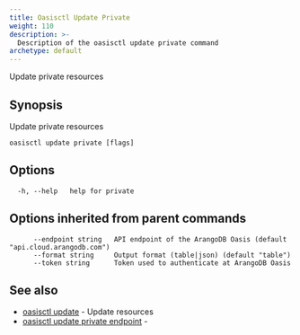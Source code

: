 ```yaml
---
title: Oasisctl Update Private
weight: 110
description: >-
  Description of the oasisctl update private command
archetype: default
---
```

Update private resources

## Synopsis

Update private resources

```
oasisctl update private [flags]
```

## Options

```
  -h, --help   help for private
```

## Options inherited from parent commands

```
      --endpoint string   API endpoint of the ArangoDB Oasis (default "api.cloud.arangodb.com")
      --format string     Output format (table|json) (default "table")
      --token string      Token used to authenticate at ArangoDB Oasis
```

## See also

* [oasisctl update](_index.md)	 - Update resources
* [oasisctl update private endpoint](update-private-endpoint.md)	 - 

